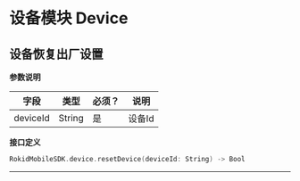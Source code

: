 # 设备模块 Device
## 设备恢复出厂设置

**参数说明**

| 字段    | 类型   | 必须？| 说明 |
| ------ | ----- | ----- | ----- |
| deviceId | String | 是 | 设备Id |

**接口定义**

```swift
RokidMobileSDK.device.resetDevice(deviceId: String) -> Bool
```

---

